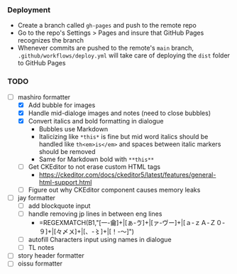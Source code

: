 ### Deployment

- Create a branch called `gh-pages` and push to the remote repo
- Go to the repo's Settings > Pages and insure that GitHub Pages recognizes the branch
- Whenever commits are pushed to the remote's `main` branch, `.github/workflows/deploy.yml` will take care of deploying the `dist` folder to GitHub Pages

### TODO

- [ ] mashiro formatter
  - [x] Add bubble for images
  - [x] Handle mid-dialoge images and notes (need to close bubbles)
  - [x] Convert italics and bold formatting in dialogue
    - Bubbles use Markdown
    - Italicizing like `*this*` is fine but mid word italics should be handled like `th<em>is</em>` and spaces between italic markers should be removed
    - Same for Markdown bold with `**this**`
  - [ ] Get CKEditor to not erase custom HTML tags
    - https://ckeditor.com/docs/ckeditor5/latest/features/general-html-support.html
  - [ ] Figure out why CKEditor component causes memory leaks
- [ ] jay formatter
  - [ ] add blockquote input
  - [ ] handle removing jp lines in between eng lines
    - =REGEXMATCH(B1,"[一-龠]+|[ぁ-ゔ]+|[ァ-ヴー]+|[ａ-ｚＡ-Ｚ０-９]+|[々〆〤]+|[、-〻]+|[！-～]")
  - [ ] autofill Characters input using names in dialogue
  - [ ] TL notes
- [ ] story header formatter
- [ ] oissu formatter
